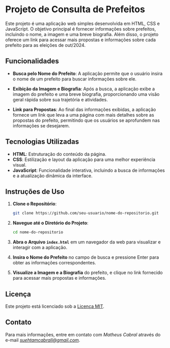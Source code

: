 # Projeto de Consulta de Prefeitos

Este projeto é uma aplicação web simples desenvolvida em HTML, CSS e JavaScript. O objetivo principal é fornecer informações sobre prefeitos, incluindo o nome, a imagem e uma breve biografia. Além disso, o projeto oferece um link para acessar mais propostas e informações sobre cada prefeito para as eleições de out/2024.

## Funcionalidades

- **Busca pelo Nome do Prefeito**: A aplicação permite que o usuário insira o nome de um prefeito para buscar informações sobre ele.
  
- **Exibição da Imagem e Biografia**: Após a busca, a aplicação exibe a imagem do prefeito e uma breve biografia, proporcionando uma visão geral rápida sobre sua trajetória e atividades.
  
- **Link para Propostas**: Ao final das informações exibidas, a aplicação fornece um link que leva a uma página com mais detalhes sobre as propostas do prefeito, permitindo que os usuários se aprofundem nas informações se desejarem.

## Tecnologias Utilizadas

- **HTML**: Estruturação do conteúdo da página.
- **CSS**: Estilização e layout da aplicação para uma melhor experiência visual.
- **JavaScript**: Funcionalidade interativa, incluindo a busca de informações e a atualização dinâmica da interface.

## Instruções de Uso

1. **Clone o Repositório**: 
   ```bash
   git clone https://github.com/seu-usuario/nome-do-repositorio.git
   ```

2. **Navegue até o Diretório do Projeto**: 
   ```bash
   cd nome-do-repositorio
   ```

3. **Abra o Arquivo `index.html`** em um navegador da web para visualizar e interagir com a aplicação.

4. **Insira o Nome do Prefeito** no campo de busca e pressione Enter para obter as informações correspondentes.

5. **Visualize a Imagem e a Biografia** do prefeito, e clique no link fornecido para acessar mais propostas e informações.

## Licença

Este projeto está licenciado sob a [Licença MIT](LICENSE).

## Contato

Para mais informações, entre em contato com *Matheus Cabral* através do e-mail *suehtamcabrall@gmail.com*.
